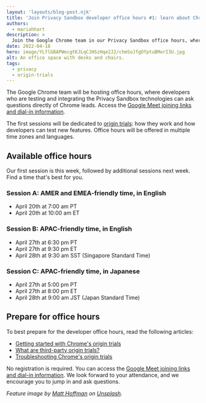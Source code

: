 ```yaml
---
layout: 'layouts/blog-post.njk'
title: 'Join Privacy Sandbox developer office hours #1: learn about Chrome Origin Trials'
authors:
  - mariahhart
description: >
  Join the Google Chrome team in our Privacy Sandbox office hours, where developers testing and integrating the Privacy Sandbox technologies can ask questions of Chrome tech leads.
date: 2022-04-18
hero: image/YLflGBAPWecgtKJLqCJHSzHqe2J2/chmSoJfgOfptuBMorI3U.jpg
alt: An office space with desks and chairs.
tags:
  - privacy
  - origin-trials
---
```


The Google Chrome team will be hosting office hours, where developers who
are testing and integrating the Privacy Sandbox technologies can ask questions
directly of Chrome leads. Access the [Google Meet joining links and dial-in
information](https://docs.google.com/document/d/14GNexALd7dLBJe-MdLFuAjiZI3EhfNvk8zTs5Ct6nnM/edit?usp=sharing).

The first sessions will be dedicated to [origin trials](/blog/origin-trials/):
how they work and how developers can test new features. Office hours will be
offered in multiple time zones and languages.

## Available office hours

Our first session is this week, followed by additional sessions next week.
Find a time that's best for you.

### Session A: AMER and EMEA-friendly time, in English
* April 20th at 7:00 am PT
* April 20th at 10:00 am ET

### Session B: APAC-friendly time, in English
* April 27th at 6:30 pm PT
* April 27th at 9:30 pm ET
* April 28th at 9:30 am SST (Singapore Standard Time)

### Session C: APAC-friendly time, in Japanese
* April 27th at 5:00 pm PT
* April 27th at 8:00 pm ET
* April 28th at 9:00 am JST (Japan Standard Time)

## Prepare for office hours

To best prepare for the developer office hours, read the following articles:

* [Getting started with Chrome's origin
  trials](http://developer.chrome.com/blog/origin-trials)
* [What are third-party origin
  trials?](http://developer.chrome.com/blog/third-party-origin-trials)
* [Troubleshooting Chrome's origin
  trials](http://developer.chrome.com/blog/origin-trial-troubleshooting)

No registration is required. You can access the [Google Meet joining links and dial-in
information](https://docs.google.com/document/d/14GNexALd7dLBJe-MdLFuAjiZI3EhfNvk8zTs5Ct6nnM/edit?usp=sharing).
We look forward to your attendance, and we encourage you to jump in and
ask questions.

_Feature image by [Matt Hoffman](https://unsplash.com/@__matthoffman__)
on [Unsplash](https://unsplash.com/)._
